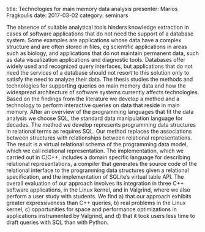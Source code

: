 title: Technologies for main memory data analysis
presenter: Marios Fragkoulis
date: 2017-03-02
category: seminars

The absence of suitable analytical tools hinders knowledge extraction
in cases of software applications that do not need the support of a
database system. Some examples are applications whose data have a
complex structure and are often stored in files, eg scientific
applications in areas such as biology, and applications that do
not maintain permanent data, such as data visualization applications
and diagnostic tools. Databases offer widely used and recognized query
interfaces, but applications that do not need the services of a database
should not resort to this solution only to satisfy the need to analyze
their data.
The thesis studies the methods and technologies for supporting queries
on main memory data and how the widespread architecture of software
systems currently affects technologies. Based on the findings from
the literature we develop a method and a technology to perform
interactive queries on data that reside in main memory. After an
overview of the programming languages that fit the data analysis
we choose SQL, the standard data manipulation language for decades.
The method we develop represents programming data structures in relational
terms as requires SQL. Our method replaces the associations between
structures with relationships between relational representations.
The result is a virtual relational schema of the programming data model,
which we call relational representation.
The implementation, which we carried out in C/C++, includes a domain specific
language for describing relational representations, a compiler that generates
the source code of the relational interface to the programming data structures
given a relational specification, and the implementation of SQLite’s virtual
table API.
The overall evaluation of our approach involves its integration in three C++
software applications, in the Linux kernel, and in Valgrind, where we also
perform a user study with students. We find a) that our approach exhibits greater
expressiveness than C++ queries, b) real problems in the Linux kernel,
c) opportunities for space and performance optimizations in applications
instrumented by Valgrind, and d) that it took users less time to draft queries
with SQL than with Python.
